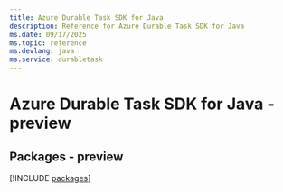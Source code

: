 ```yaml
---
title: Azure Durable Task SDK for Java
description: Reference for Azure Durable Task SDK for Java
ms.date: 09/17/2025
ms.topic: reference
ms.devlang: java
ms.service: durabletask
---
```

# Azure Durable Task SDK for Java - preview
## Packages - preview
[!INCLUDE [packages](durable-task-index.md)]